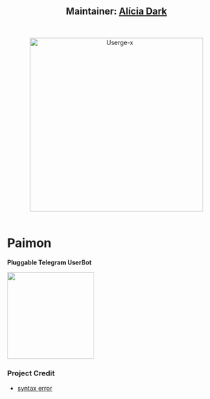 <h2 align="center"><b>Maintainer: <a href="https://telegram.dog/aliciadark">Alícia Dark</a></b></h2>
<br>
<p align="center">
   <a href="https://github.com/code-rgb/USERGE-X"><img src="https://telegra.ph/file/bb678841f4ec53961abee.png" alt="Userge-x" width=400px></a>
   <br>
   <br>
</p>
<h1>Paimon</h1>
<b>Pluggable Telegram UserBot</b>
<br> 


 
<a href="https://heroku.com/deploy?template=https://github.com/code-rgb/USERGE-X/tree/alpha"><img src="https://telegra.ph/file/97b09755c60aabdc0f83a.jpg" width=200px></a>


</details> 

### Project Credit

* [syntax error](https://github.com/code-rgb)
